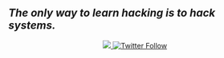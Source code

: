 ## *The only way to learn hacking is to hack systems.*
 
<div align="center">  
  <a class="header-badge" target="_blank" href="https://discord.com/users/stilla1ex">
  <img src="https://img.shields.io/badge/Discord-7289DA?style=social&logo=discord&label=Join%20Me">
  </a> 
  <a class="header-badge" target="_blank" href="https://twitter.com/stilla1ex">
  <img alt="Twitter Follow" src="https://img.shields.io/twitter/follow/stilla1ex?style=social"> 
  </a> 
</div>  
